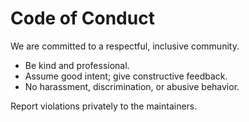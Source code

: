 # Code of Conduct

We are committed to a respectful, inclusive community.

- Be kind and professional.
- Assume good intent; give constructive feedback.
- No harassment, discrimination, or abusive behavior.

Report violations privately to the maintainers.
